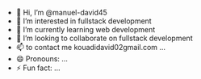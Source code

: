 - 👋 Hi, I’m @manuel-david45
- 👀 I’m interested in fullstack development
- 🌱 I’m currently learning web development
- 💞️ I’m looking to collaborate on fullstack development
- 📫 to contact me kouadidavid02gmail.com ...
- 😄 Pronouns: ...
- ⚡ Fun fact: ...

<!---
manuel-david45/manuel-david45 is a ✨ special ✨ repository because its `README.md` (this file) appears on your GitHub profile.
You can click the Preview link to take a look at your changes.
--->
